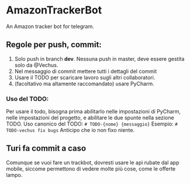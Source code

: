 # AmazonTrackerBot
An Amazon tracker bot for telegram.


## Regole per push, commit:
  1. Solo push in branch **dev**. Nessuna push in master, deve essere gestita solo da @Vechus.
  2. Nel messaggio di commit mettere tutti i dettagli del commit
  3. Usare il TODO per scaricare lavoro sugli altri collaboratori.
  4. (facoltativo ma altamente raccomandato) usare PyCharm.

### Uso del TODO:
  Per usare il todo, bisogna prima abilitarlo nelle impostazioni di PyCharm, nelle impostazioni del progetto, e abilitare le due spunte nella sezione TODO.
  Uso canonico del TODO: 
  ` # TODO-{nome} {messaggio} `
  Esempio:
  ` # TODO-vechus fix bugs `
  Anticipo che io non fixo niente.

## Turi fa commit a caso
Comunque se vuoi fare un trackbot, dovresti usare le api rubate dal app mobile, siccome permettono di vedere molte più cose, come le offerte lampo.
